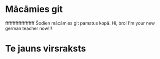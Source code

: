# Mācāmies git

ffffffffffffffffffff
Šodien mācāmies git pamatus kopā.
Hi, bro! I'm your new german teacher now!!!
# Te jauns virsraksts